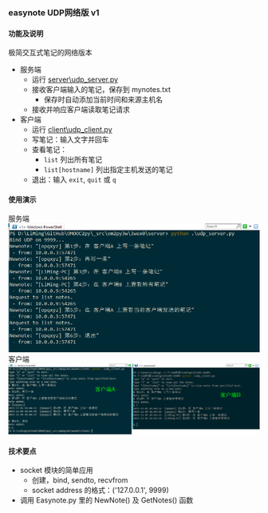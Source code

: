 ### easynote UDP网络版 v1

#### 功能及说明
极简交互式笔记的网络版本
* 服务端
    - 运行 [server\udp_server.py](server\udp_server.py)
    - 接收客户端输入的笔记，保存到 mynotes.txt
        - 保存时自动添加当前时间和来源主机名
    - 接收并响应客户端读取笔记请求
* 客户端
    - 运行 [client\udp_client.py](client\udp_client.py)
    - 写笔记：输入文字并回车
    - 查看笔记：
        - `list` 列出所有笔记
        - `list[hostname]` 列出指定主机发送的笔记
    - 退出：输入 `exit`, `quit` 或 `q`

#### 使用演示
服务端
![server](snapshot-3wex0-s.png)
客户端
![client](snapshot-3wex0-c.png)

#### 技术要点

* socket 模块的简单应用
    - 创建，bind, sendto, recvfrom
    - socket address 的格式：('127.0.0.1', 9999)
* 调用 Easynote.py 里的 NewNote() 及 GetNotes() 函数
